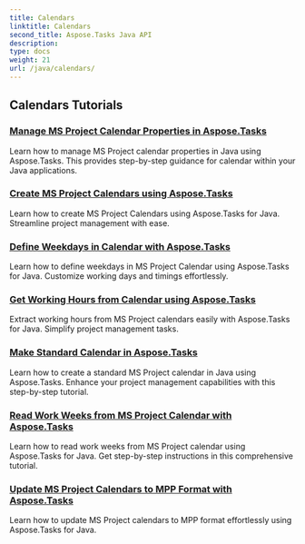 ```yaml
---
title: Calendars
linktitle: Calendars
second_title: Aspose.Tasks Java API
description: 
type: docs
weight: 21
url: /java/calendars/
---
```


## Calendars Tutorials
### [Manage MS Project Calendar Properties in Aspose.Tasks](./properties/)
Learn how to manage MS Project calendar properties in Java using Aspose.Tasks. This provides step-by-step guidance for calendar within your Java applications.
### [Create MS Project Calendars using Aspose.Tasks](./create/)
Learn how to create MS Project Calendars using Aspose.Tasks for Java. Streamline project management with ease.
### [Define Weekdays in Calendar with Aspose.Tasks](./define-weekdays/)
Learn how to define weekdays in MS Project Calendar using Aspose.Tasks for Java. Customize working days and timings effortlessly.
### [Get Working Hours from Calendar using Aspose.Tasks](./working-hours/)
Extract working hours from MS Project calendars easily with Aspose.Tasks for Java. Simplify project management tasks.
### [Make Standard Calendar in Aspose.Tasks](./make-standard/)
Learn how to create a standard MS Project calendar in Java using Aspose.Tasks. Enhance your project management capabilities with this step-by-step tutorial.
### [Read Work Weeks from MS Project Calendar with Aspose.Tasks](./read-work-weeks/)
Learn how to read work weeks from MS Project calendar using Aspose.Tasks for Java. Get step-by-step instructions in this comprehensive tutorial.
### [Update MS Project Calendars to MPP Format with Aspose.Tasks](./update-to-mpp/)
Learn how to update MS Project calendars to MPP format effortlessly using Aspose.Tasks for Java.